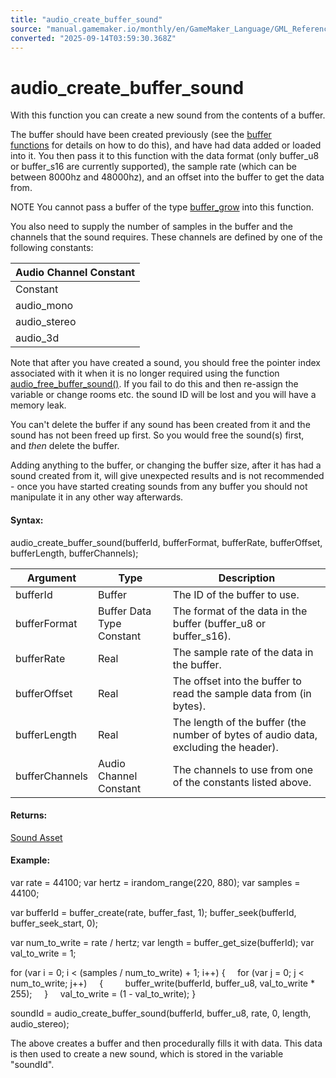 ```yaml
---
title: "audio_create_buffer_sound"
source: "manual.gamemaker.io/monthly/en/GameMaker_Language/GML_Reference/Asset_Management/Audio/Audio_Buffers/audio_create_buffer_sound.htm"
converted: "2025-09-14T03:59:30.368Z"
---
```


# audio\_create\_buffer\_sound

With this function you can create a new sound from the contents of a buffer.

The buffer should have been created previously (see the [buffer functions](../../../Buffers/Buffers.md) for details on how to do this), and have had data added or loaded into it. You then pass it to this function with the data format (only buffer\_u8 or buffer\_s16 are currently supported), the sample rate (which can be between 8000hz and 48000hz), and an offset into the buffer to get the data from.

NOTE You cannot pass a buffer of the type [buffer\_grow](../../../Buffers/buffer_create.md) into this function.

You also need to supply the number of samples in the buffer and the channels that the sound requires. These channels are defined by one of the following constants:

| Audio Channel Constant |
| --- |
| Constant | Description |
| audio_mono | Mono (single channel) audio |
| audio_stereo | Stereo (dual channel) audio |
| audio_3d | 3D (5.1) audio |

Note that after you have created a sound, you should free the pointer index associated with it when it is no longer required using the function [audio\_free\_buffer\_sound()](audio_free_buffer_sound.md). If you fail to do this and then re-assign the variable or change rooms etc. the sound ID will be lost and you will have a memory leak.

You can't delete the buffer if any sound has been created from it and the sound has not been freed up first. So you would free the sound(s) first, and _then_ delete the buffer.

Adding anything to the buffer, or changing the buffer size, after it has had a sound created from it, will give unexpected results and is not recommended - once you have started creating sounds from any buffer you should not manipulate it in any other way afterwards.

#### Syntax:

audio\_create\_buffer\_sound(bufferId, bufferFormat, bufferRate, bufferOffset, bufferLength, bufferChannels);

| Argument | Type | Description |
| --- | --- | --- |
| bufferId | Buffer | The ID of the buffer to use. |
| bufferFormat | Buffer Data Type Constant | The format of the data in the buffer (buffer_u8 or buffer_s16). |
| bufferRate | Real | The sample rate of the data in the buffer. |
| bufferOffset | Real | The offset into the buffer to read the sample data from (in bytes). |
| bufferLength | Real | The length of the buffer (the number of bytes of audio data, excluding the header). |
| bufferChannels | Audio Channel Constant | The channels to use from one of the constants listed above. |

#### Returns:

[Sound Asset](../../../../../The_Asset_Editors/Sounds.md)

#### Example:

var rate = 44100;
var hertz = irandom\_range(220, 880);
var samples = 44100;

var bufferId = buffer\_create(rate, buffer\_fast, 1);
buffer\_seek(bufferId, buffer\_seek\_start, 0);

var num\_to\_write = rate / hertz;
var length = buffer\_get\_size(bufferId);
var val\_to\_write = 1;

for (var i = 0; i < (samples / num\_to\_write) + 1; i++)
{
    for (var j = 0; j < num\_to\_write; j++)
    {
        buffer\_write(bufferId, buffer\_u8, val\_to\_write \* 255);
    }
    val\_to\_write = (1 - val\_to\_write);
}

soundId = audio\_create\_buffer\_sound(bufferId, buffer\_u8, rate, 0, length, audio\_stereo);

The above creates a buffer and then procedurally fills it with data. This data is then used to create a new sound, which is stored in the variable "soundId".